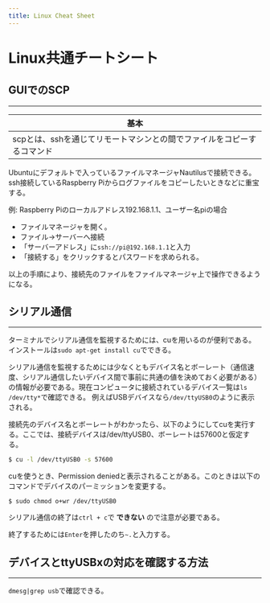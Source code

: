 ```yaml
---
title: Linux Cheat Sheet
---
```


# Linux共通チートシート

## GUIでのSCP
---

|基本|
|-|
|scpとは、sshを通じてリモートマシンとの間でファイルをコピーするコマンド|


Ubuntuにデフォルトで入っているファイルマネージャNautilusで接続できる。
ssh接続しているRaspberry Piからログファイルをコピーしたいときなどに重宝する。

例: Raspberry Piのローカルアドレス192.168.1.1、ユーザー名piの場合

- ファイルマネージャを開く。
- ファイル->サーバーへ接続
- 「サーバーアドレス」に``ssh://pi@192.168.1.1``と入力
- 「接続する」をクリックするとパスワードを求められる。

以上の手順により、接続先のファイルをファイルマネージャ上で操作できるようになる。

## シリアル通信
---

ターミナルでシリアル通信を監視するためには、cuを用いるのが便利である。インストールは``sudo apt-get install cu``でできる。

シリアル通信を監視するためには少なくともデバイス名とボーレート（通信速度、シリアル通信したいデバイス間で事前に共通の値を決めておく必要がある）の情報が必要である。現在コンピュータに接続されているデバイス一覧は``ls /dev/tty*``で確認できる。
例えばUSBデバイスなら``/dev/ttyUSB0``のように表示される。

接続先のデバイス名とボーレートがわかったら、以下のようにしてcuを実行する。ここでは、接続デバイスは/dev/ttyUSB0、ボーレートは57600と仮定する。
```bash
$ cu -l /dev/ttyUSB0 -s 57600
```

cuを使うとき、Permission deniedと表示されることがある。このときは以下のコマンドでデバイスのパーミッションを変更する。
```
$ sudo chmod o+wr /dev/ttyUSB0
```

シリアル通信の終了は``ctrl + c``で **できない** ので注意が必要である。

終了するためには``Enter``を押したのち``~.``と入力する。

## デバイスとttyUSBxの対応を確認する方法
---

``dmesg|grep usb``で確認できる。
